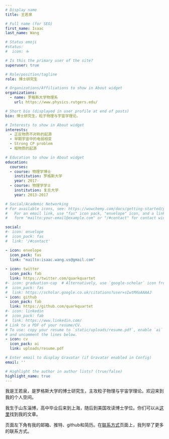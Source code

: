 ```yaml
---
# Display name
title: 王若泉

# Full name (for SEO)
first_name: Isaac
last_name: Wang

# Status emoji
#status:
#  icon: ☕️

# Is this the primary user of the site?
superuser: true

# Role/position/tagline
role: 博士研究生

# Organizations/Affiliations to show in About widget
organizations:
  - name: 罗格斯大学物理系
    url: https://www.physics.rutgers.edu/

# Short bio (displayed in user profile at end of posts)
bio: 博士研究生，粒子物理与宇宙学理论。

# Interests to show in About widget
interests:
  - 正反物质不对称的起源
  - 早期宇宙中的电弱相变
  - Strong CP problem
  - 暗物质的起源

# Education to show in About widget
education:
  courses:
  - course: 物理学博士
    institution: 罗格斯大学
    year: 2017-
  - course: 物理学学士
    institution: 复旦大学
    year: 2013-2017

# Social/Academic Networking
# For available icons, see: https://wowchemy.com/docs/getting-started/page-builder/#icons
#   For an email link, use "fas" icon pack, "envelope" icon, and a link in the
#   form "mailto:your-email@example.com" or "/#contact" for contact widget.

social:
#- icon: envelope
#  icon_pack: fas
#  link: '/#contact'

- icon: envelope
  icon_pack: fas
  link: "mailto:isaac.wang.us@gmail.com"
  
- icon: twitter
  icon_pack: fab
  link: https://twitter.com/quarkquartet
#- icon: graduation-cap  # Alternatively, use `google-scholar` icon from `ai` icon pack
#  icon_pack: fas
#  link: https://scholar.google.co.uk/citations?user=sIwtMXoAAAAJ
- icon: github
  icon_pack: fab
  link: https://github.com/quarkquartet
#- icon: linkedin
#  icon_pack: fab
#  link: https://www.linkedin.com/
# Link to a PDF of your resume/CV.
# To use: copy your resume to `static/uploads/resume.pdf`, enable `ai` icons in `params.toml`, 
# and uncomment the lines below.
- icon: cv
  icon_pack: ai
  link: uploads/resume.pdf

# Enter email to display Gravatar (if Gravatar enabled in Config)
email: ''

# Highlight the author in author lists? (true/false)
highlight_name: true
---
```


我是王若泉，是罗格斯大学的博士研究生，主攻粒子物理与宇宙学理论。欢迎来到我的个人空间。

我生于山东淄博，高中毕业后来到上海，随后到美国攻读博士学位。你们可以从[这里](https://inspirehep.net/authors/1852425?ui-citation-summary=true)找到我的文章。

页面左下角有我的邮箱、推特、github和简历。在[联系方式](../../contact/)页面上，我列举了更多的联系方式。